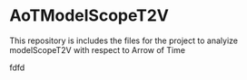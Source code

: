 # AoTModelScopeT2V
This repository is includes the files for the project to analyize modelScopeT2V with respect to Arrow of Time


fdfd
